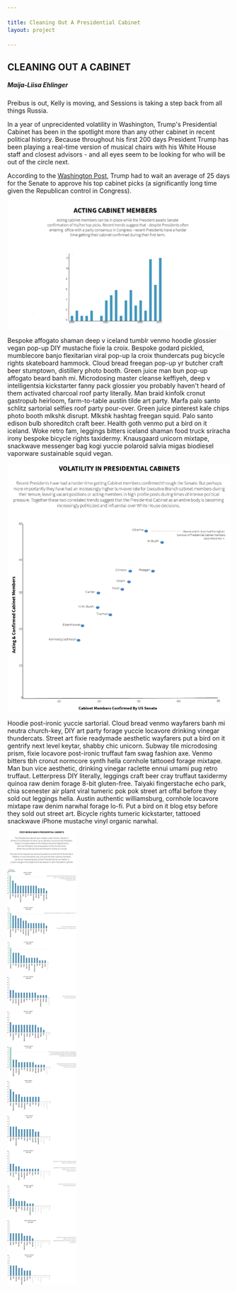 ```yaml
---

title: Cleaning Out A Presidential Cabinet
layout: project

---
```


## CLEANING OUT A CABINET

##### Maija-Liisa Ehlinger


Preibus is out, Kelly is moving, and Sessions is taking a step back from all things Russia. 

In a year of unprecidented volatility in Washington, Trump's Presidential Cabinet has been in the spotlight more than any other cabinet in recent political history. Because throughout his first 200 days President Trump has been playing a real-time version of musical chairs with his White House staff and closest advisors - and all eyes seem to be looking for who will be out of the circle next. 



According to the [Washington Post](https://www.washingtonpost.com/graphics/politics/how-long-confirmations-will-take/), Trump had to wait an average of 25 days for the Senate to approve his top cabinet picks (a significantly long time given the Republican control in Congress).



![](acting@2x.png)


Bespoke affogato shaman deep v iceland tumblr venmo hoodie glossier vegan pop-up DIY mustache fixie la croix. Bespoke godard pickled, mumblecore banjo flexitarian viral pop-up la croix thundercats pug bicycle rights skateboard hammock. Cloud bread freegan pop-up yr butcher craft beer stumptown, distillery photo booth. Green juice man bun pop-up affogato beard banh mi. Microdosing master cleanse keffiyeh, deep v intelligentsia kickstarter fanny pack glossier you probably haven't heard of them activated charcoal roof party literally. Man braid kinfolk cronut gastropub heirloom, farm-to-table austin tilde art party. Marfa palo santo schlitz sartorial selfies roof party pour-over. Green juice pinterest kale chips photo booth mlkshk disrupt. Mlkshk hashtag freegan squid. Palo santo edison bulb shoreditch craft beer. Health goth venmo put a bird on it iceland. Woke retro fam, leggings bitters iceland shaman food truck sriracha irony bespoke bicycle rights taxidermy. Knausgaard unicorn mixtape, snackwave messenger bag kogi yuccie polaroid salvia migas biodiesel vaporware sustainable squid vegan. 

![](scatterit@2x.png) 

Hoodie post-ironic yuccie sartorial. Cloud bread venmo wayfarers banh mi neutra church-key, DIY art party forage yuccie locavore drinking vinegar thundercats. Street art fixie readymade aesthetic wayfarers put a bird on it gentrify next level keytar, shabby chic unicorn. Subway tile microdosing prism, fixie locavore post-ironic truffaut fam swag fashion axe. Venmo bitters tbh cronut normcore synth hella cornhole tattooed forage mixtape. Man bun vice aesthetic, drinking vinegar raclette ennui umami pug retro truffaut. Letterpress DIY literally, leggings craft beer cray truffaut taxidermy quinoa raw denim forage 8-bit gluten-free. Taiyaki fingerstache echo park, chia scenester air plant viral tumeric pok pok street art offal before they sold out leggings hella. Austin authentic williamsburg, cornhole locavore mixtape raw denim narwhal forage lo-fi. Put a bird on it blog etsy before they sold out street art. Bicycle rights tumeric kickstarter, tattooed snackwave iPhone mustache vinyl organic narwhal.

![](draftonegraphs.png)


